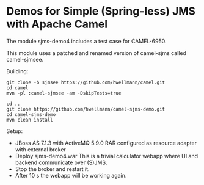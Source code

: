 Demos for Simple (Spring-less) JMS with Apache Camel
====================================================

The module sjms-demo4 includes a test case for CAMEL-6950.

This module uses a patched and renamed version of camel-sjms
called camel-sjmsee.

Building:

    git clone -b sjmsee https://github.com/hwellmann/camel.git
    cd camel
    mvn -pl :camel-sjmsee -am -DskipTests=true
    
    cd ..
    git clone https://github.com/hwellmann/camel-sjms-demo.git
    cd camel-sjms-demo
    mvn clean install
    
Setup:

* JBoss AS 7.1.3 with ActiveMQ 5.9.0 RAR configured as resource adapter with external broker
* Deploy sjms-demo4.war This is a trivial calculator webapp where UI and backend communicate over (S)JMS.
* Stop the broker and restart it. 
* After 10 s the webapp will be working again.

    